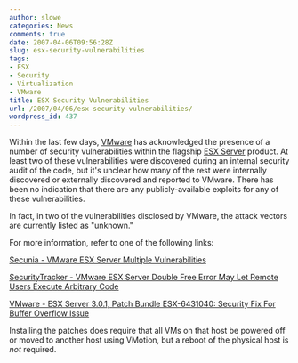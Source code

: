 ```yaml
---
author: slowe
categories: News
comments: true
date: 2007-04-06T09:56:28Z
slug: esx-security-vulnerabilities
tags:
- ESX
- Security
- Virtualization
- VMware
title: ESX Security Vulnerabilities
url: /2007/04/06/esx-security-vulnerabilities/
wordpress_id: 437
---
```


Within the last few days, [VMware](http://www.vmware.com/) has acknowledged the presence of a number of security vulnerabilities within the flagship [ESX Server](http://www.vmware.com/products/vi/esx/) product. At least two of these vulnerabilities were discovered during an internal security audit of the code, but it's unclear how many of the rest were internally discovered or externally discovered and reported to VMware. There has been no indication that there are any publicly-available exploits for any of these vulnerabilities.

In fact, in two of the vulnerabilities disclosed by VMware, the attack vectors are currently listed as "unknown."

For more information, refer to one of the following links:

[Secunia - VMware ESX Server Multiple Vulnerabilities](http://secunia.com/advisories/24788/)

[SecurityTracker - VMware ESX Server Double Free Error May Let Remote Users Execute Arbitrary Code](http://www.securitytracker.com/alerts/2007/Apr/1017875.html)

[VMware - ESX Server 3.0.1, Patch Bundle ESX-6431040: Security Fix For Buffer Overflow Issue](http://kb.vmware.com/selfservice/microsites/search.do?cmd=displayKC&externalId=6431040)

Installing the patches does require that all VMs on that host be powered off or moved to another host using VMotion, but a reboot of the physical host is _not_ required.
